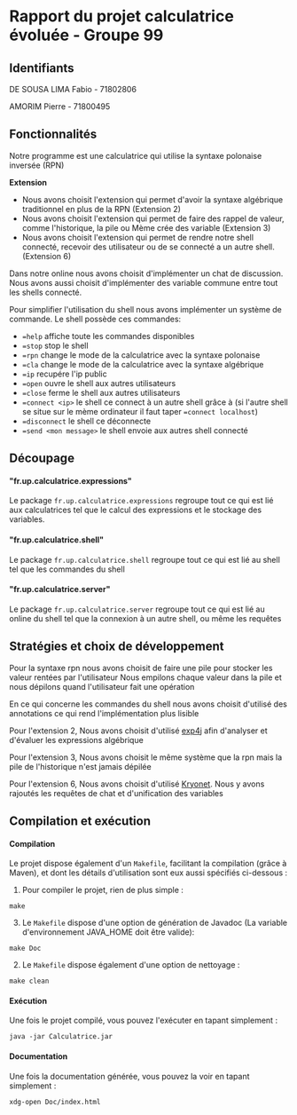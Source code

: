 Rapport du projet calculatrice évoluée - Groupe 99
===

## Identifiants

DE SOUSA LIMA Fabio - 71802806

AMORIM Pierre - 71800495

## Fonctionnalités

Notre programme est une calculatrice qui utilise la syntaxe polonaise inversée (RPN)

**Extension**
*  Nous avons choisit l'extension qui permet d'avoir la syntaxe algébrique traditionnel en plus de la RPN (Extension 2)
*  Nous avons choisit l'extension qui permet de faire des rappel de valeur, comme l'historique, la pile ou Mème crée des variable (Extension 3)
*  Nous avons choisit l'extension qui permet de rendre notre shell connecté, recevoir des utilisateur ou de se connecté a un autre shell. (Extension 6)

Dans notre online nous avons choisit d'implémenter un chat de discussion.
Nous avons aussi choisit d'implémenter des variable commune entre tout les shells connecté.

Pour simplifier l'utilisation du shell nous avons implémenter un système de commande. Le shell possède ces commandes:
* `=help` affiche toute les commandes disponibles
* `=stop` stop le shell
* `=rpn` change le mode de la calculatrice avec la syntaxe polonaise
* `=cla` change le mode de la calculatrice avec la syntaxe algébrique
* `=ip` recupére l'ip public
* `=open` ouvre le shell aux autres utilisateurs
* `=close` ferme le shell aux autres utilisateurs
* `=connect <ip>` le shell ce connect à un autre shell grâce à <ip> (si l'autre shell se situe sur le mème ordinateur il faut taper `=connect localhost`)
* `=disconnect` le shell ce déconnecte
* `=send <mon message>` le shell envoie <mon message> aux autres shell connecté

## Découpage

#### \"fr.up.calculatrice.expressions\"

Le package `fr.up.calculatrice.expressions` regroupe tout ce qui est lié aux calculatrices tel que le calcul des expressions et le stockage des variables.

#### \"fr.up.calculatrice.shell\"

Le package `fr.up.calculatrice.shell` regroupe tout ce qui est lié au shell tel que les commandes du shell

#### \"fr.up.calculatrice.server\"

Le package `fr.up.calculatrice.server` regroupe tout ce qui est lié au online du shell tel que la connexion à un autre shell, ou même les requêtes

## Stratégies et choix de développement

Pour la syntaxe rpn nous avons choisit de faire une pile pour stocker les valeur rentées par l'utilisateur
Nous empilons chaque valeur dans la pile et nous dépilons quand l'utilisateur fait une opération

En ce qui concerne les commandes du shell nous avons choisit d'utilisé des annotations ce qui rend l'implémentation plus lisible

Pour l'extension 2, Nous avons choisit d'utilisé [exp4j](https://github.com/fasseg/exp4j) afin d'analyser et d'évaluer les expressions algébrique

Pour l'extension 3, Nous avons choisit le même système que la rpn mais la pile de l'historique n'est jamais dépilée

Pour l'extension 6, Nous avons choisit d'utilisé [Kryonet](https://github.com/EsotericSoftware/kryonet). Nous y avons rajoutés les requêtes de chat et d'unification des variables


## Compilation et exécution

#### Compilation

Le projet dispose également d\'un `Makefile`, facilitant la compilation (grâce à Maven), et dont les détails d\'utilisation sont eux aussi spécifiés ci-dessous :

1. Pour compiler le projet, rien de plus simple :
```
make
```

3. Le `Makefile` dispose d\'une option de génération de Javadoc (La variable d'environnement JAVA_HOME doit être valide):
```
make Doc
```

2. Le `Makefile` dispose également d\'une option de nettoyage :
```
make clean
```

#### Exécution

Une fois le projet compilé, vous pouvez l\'exécuter en tapant simplement :
```
java -jar Calculatrice.jar
```

#### Documentation

Une fois la documentation générée, vous pouvez la voir en tapant simplement :
```
xdg-open Doc/index.html
```
